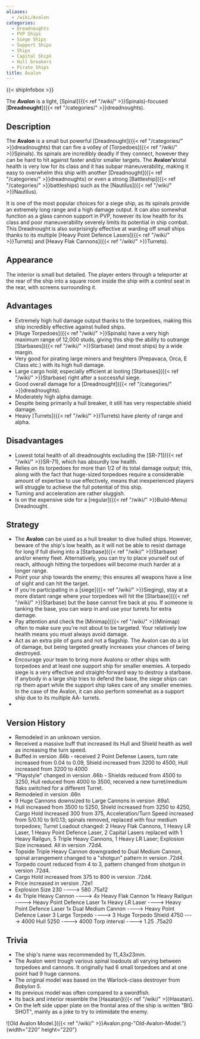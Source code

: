 ```yaml
---
aliases:
  - /wiki/Avalon
categories:
  - Dreadnoughts
  - PVP Ships
  - Siege Ships
  - Support Ships
  - Ships
  - Capital Ships
  - Hull breakers
  - Pirate Ships
title: Avalon
---
```


{{< shipInfobox >}}

The **_Avalon_** is a light, [Spinal]({{< ref "/wiki/" >}}Spinals)-focused [**Dreadnought**]({{< ref "/categories/" >}}dreadnoughts).

## Description

The **Avalon** is a small but powerful [Dreadnought]({{< ref "/categories/" >}}dreadnoughts) that can fire a volley of [Torpedoes]({{< ref "/wiki/" >}}Spinals). Its spinals are incredibly deadly if they connect, however they can be hard to hit against faster and/or smaller targets. The **Avalon's**total health is very low for its class and it has subpar maneuverability, making it easy to overwhelm this ship with another [Dreadnought]({{< ref "/categories/" >}}dreadnoughts) or even a strong [Battleship]({{< ref "/categories/" >}}battleships) such as the [Nautilus]({{< ref "/wiki/" >}}Nautilus).

It is one of the most popular choices for a siege ship, as its spinals provide an extremely long range and a high damage output. It can also somewhat function as a glass cannon support in PVP, however its low health for its class and poor maneuverability severely limits its potential in ship combat. This Dreadnought is also surprisingly effective at warding off small ships thanks to its multiple [Heavy Point Defence Lasers]({{< ref "/wiki/" >}}Turrets) and [Heavy Flak Cannons]({{< ref "/wiki/" >}}Turrets).

## Appearance

The interior is small but detailed. The player enters through a teleporter at the rear of the ship into a square room inside the ship with a control seat in the rear, with screens surrounding it.

## Advantages

- Extremely high hull damage output thanks to the torpedoes, making this ship incredibly effective against hulled ships.
- [Huge Torpedoes]({{< ref "/wiki/" >}}Spinals) have a very high maximum range of 12,000 studs, giving this ship the ability to outrange [Starbases]({{< ref "/wiki/" >}}Starbase) (and most ships) by a wide margin.
- Very good for pirating large miners and freighters (Prepavaca, Orca, E Class etc.) with its high hull damage.
- Large cargo hold; especially efficient at looting [Starbases]({{< ref "/wiki/" >}}Starbase) right after a successful siege.
- Good overall damage for a [Dreadnought]({{< ref "/categories/" >}}dreadnoughts).
- Moderately high alpha damage.
- Despite being primarily a hull breaker, it still has very respectable shield damage.
- Heavy [Turrets]({{< ref "/wiki/" >}}Turrets) have plenty of range and alpha.

## Disadvantages

- Lowest total health of all dreadnoughts excluding the [SR-71]({{< ref "/wiki/" >}}SR-71), which has absurdly low health.
- Relies on its torpedoes for more than 1/2 of its total damage output; this, along with the fact that huge-sized torpedoes require a considerable amount of expertise to use effectively, means that inexperienced players will struggle to achieve the full potential of this ship.
- Turning and acceleration are rather sluggish.
- Is on the expensive side for a [regular]({{< ref "/wiki/" >}}Build-Menu) Dreadnought.

## Strategy

- The **Avalon** can be used as a hull breaker to dive hulled ships. However, beware of the ship's low health, as it will not be able to resist damage for long if full diving into a [Starbase]({{< ref "/wiki/" >}}Starbase) and/or enemy fleet. Alternatively, you can try to place yourself out of reach, although hitting the torpedoes will become much harder at a longer range.
- Point your ship towards the enemy; this ensures all weapons have a line of sight and can hit the target.
- If you're participating in a [siege]({{< ref "/wiki/" >}}Sieging), stay at a more distant range where your torpedoes will hit the [Starbase]({{< ref "/wiki/" >}}Starbase) but the base cannot fire back at you. If someone is tanking the base, you can warp in and use your turrets for extra damage.
- Pay attention and check the [Minimap]({{< ref "/wiki/" >}}Minimap) often to make sure you're not about to be targeted. Your relatively low health means you must always avoid damage.
- Act as an extra pile of guns and not a flagship. The Avalon can do a lot of damage, but being targeted greatly increases your chances of being destroyed.
- Encourage your team to bring more Avalons or other ships with torpedoes and at least one support ship for smaller enemies. A torpedo siege is a very effective and straight-forward way to destroy a starbase. If anybody in a large ship tries to defend the base, the siege ships can rip them apart while the support ship takes care of any smaller enemies. In the case of the Avalon, it can also perform somewhat as a support ship due to its multiple AA- turrets.
-

## Version History

- Remodeled in an unknown version.
- Received a massive buff that increased its Hull and Shield health as well as increasing the turn speed.
- Buffed in version .66b - received 2 Point Defense Lasers, turn rate increased from 0.04 to 0.09, Shield increased from 3200 to 4500, Hull increased from 3200 to 4000
- "Playstyle" changed in version .66b - Shields reduced from 4500 to 3250, Hull reduced from 4000 to 3500, received a new turret/medium flaks switched for a different Turret.
- Remodeled in version .66n
- 9 Huge Cannons downsized to Large Cannons in version .69a1.
- Hull increased from 3500 to 5250, Shield increased from 3250 to 4250, Cargo Hold Increased 300 from 375, Acceleration/Turn Speed increased from 5/0.10 to 9/0.13; spinals removed, replaced with four medium torpedoes; Turret Loadout changed: 2 Heavy Flak Cannons, 1 Heavy LR Laser, 1 Heavy Point Defence Laser, 2 Capital Lasers replaced with 1 Heavy Railgun, 5 Triple Heavy Cannons, 1 Heavy LR Laser; Explosion Size increased. All in version .72d4.
- Topside Triple Heavy Cannon downgraded to Dual Medium Cannon, spinal arrangement changed to a "shotgun" pattern in version .72d4.
- Torpedo count reduced from 4 to 3, pattern changed from shotgun in version .72d4.
- Cargo Hold increased from 375 to 800 in version .72d4.
- Price increased in version .72e1
- Explosion Size 230 ----> 580 .75a12
- 4x Triple Heavy Cannon ----> 4x Heavy Flak Cannon 1x Heavy Railgun ----> Heavy Point Defence Laser 1x Heavy LR Laser ----> Heavy Point Defence Laser 1x Dual Medium Cannon ----> Heavy Point Defence Laser 3 Large Torpedo ----> 3 Huge Torpedo Shield 4750 ----> 4000 Hull 5250 ----> 4000 Torp interval ----> 1.25 .75a20

## Trivia

- The ship's name was recommended by 11_43x23mm.
- The Avalon went trough various spinal loadouts all varying between torpedoes and cannons. It originally had 6 small torpedoes and at one point had 9 huge cannons.
- The original model was based on the Warlock-class destroyer from _Babylon 5_.
- Its previous model was often compared to a swordfish.
- Its back and interior resemble the [Hasatan]({{< ref "/wiki/" >}}Hasatan).
- On the left side upper plate on the frontal area of the ship is written "BIG SHOT", mainly as a joke to try to intimidate the enemy.

![Old Avalon Model.]({{< ref "/wiki/" >}}Avalon.png-"Old-Avalon-Model."){width="220" height="220"}
